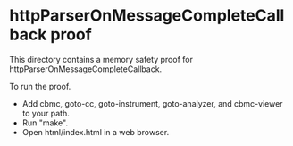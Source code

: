 httpParserOnMessageCompleteCallback proof
==============

This directory contains a memory safety proof for httpParserOnMessageCompleteCallback.

To run the proof.
* Add cbmc, goto-cc, goto-instrument, goto-analyzer, and cbmc-viewer
  to your path.
* Run "make".
* Open html/index.html in a web browser.
